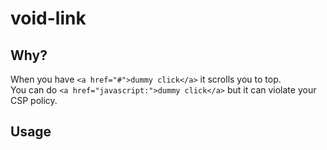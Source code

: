 # void-link

## Why?
When you have `<a href="#">dummy click</a>` it scrolls you to top.  
You can do `<a href="javascript:">dummy click</a>` but it can violate your CSP policy.

## Usage
